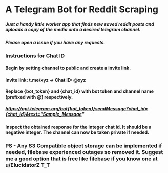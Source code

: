 # A Telegram Bot for Reddit Scraping
##### Just a handy little worker app that finds new saved reddit posts and uploads a copy of the media onto a desired telegram channel.
##### Please open a issue if you have any requests.

### Instructions for Chat ID
#### Begin by setting channel to public and create a invite link.
#### Invite link: t.me/xyz -> Chat ID: @xyz
#### Replace {bot_token} and {chat_id} with bot token and channel name (prefixed with @) respectively.
##### https://api.telegram.org/bot{bot_token}/sendMessage?chat_id={chat_id}&text="Sample_Message"
#### Inspect the obtained response for the integer chat id. It should be a negative integer. The channel can now be taken private if needed.


### PS - Any S3 Compatible object storage can be implemented if needed, filebase experienced outages so removed it. Suggest me a good option that is free like filebase if you know one at u/ElucidatorZ T_T